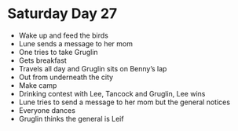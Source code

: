 # Saturday Day 27

- Wake up and feed the birds
- Lune sends a message to her mom
- One tries to take Gruglin
- Gets breakfast
- Travels all day and Gruglin sits on Benny’s lap
- Out from underneath the city
- Make camp
- Drinking contest with Lee, Tancock and Gruglin, Lee wins
- Lune tries to send a message to her mom but the general notices
- Everyone dances
- Gruglin thinks the general is Leif